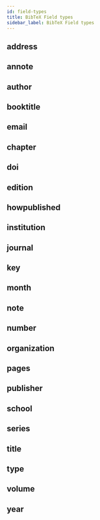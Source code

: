 ```yaml
---
id: field-types
title: BibTeX Field types
sidebar_label: BibTeX Field types
---
```


## address

## annote

## author


## booktitle

## email

## chapter

## doi

## edition

## howpublished

## institution

## journal

## key

## month

## note

## number

## organization

## pages

## publisher

## school

## series

## title

## type

## volume

## year
